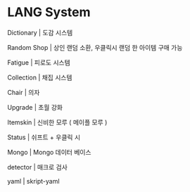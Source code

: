 # LANG System
Dictionary | 도감 시스템

Random Shop | 상인 랜덤 소환, 우클릭시 랜덤 한 아이템 구매 가능

Fatigue | 피로도 시스템

Collection | 채집 시스템

Chair | 의자

Upgrade | 초월 강화

Itemskin | 신비한 모루 ( 메이플 모루 )

Status | 쉬프트 + 우클릭 시 

Mongo | Mongo 데이터 베이스 

detector | 매크로 검사

yaml | skript-yaml 
